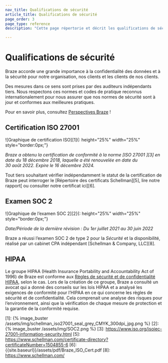```yaml
---
nav_title: Qualifications de sécurité
article_title: Qualifications de sécurité
page_order: 3
page_type: reference
description: "Cette page répertorie et décrit les qualifications de sécurité de Braze."

---
```


<!--
Warning! Don't make any changes to this document without approval from the legal department.
-->

# Qualifications de sécurité

Braze accorde une grande importance à la confidentialité des données et à la sécurité pour notre organisation, nos clients et les clients de nos clients.

Des mesures dans ce sens sont prises par des auditeurs indépendants tiers. Nous respectons ces normes et codes de pratique reconnus internationalement pour nous assurer que nos normes de sécurité sont à jour et conformes aux meilleures pratiques.

Pour en savoir plus, consultez [Perspectives Braze](https://www.braze.com/perspectives/article/braze-soc-2-iso-27001-certified) !

## Certification ISO 27001

![Graphique de certification ISO][1]{: height="25%" width="25%" style="border:0px;"}

_Braze a obtenu la certification de conformité à la norme [ISO 27001 ][3] en date du 18 décembre 2018, laquelle a été renouvelée en date du 30 août 2022. Expire le 16 décembre 2024._

Tout tiers souhaitant vérifier indépendamment le statut de la certification de Braze peut interroger le [Répertoire des certificats Schellman][5], lire notre rapport[ ou consulter notre certificat ici][6].

## Examen SOC 2

![Graphique de l’examen SOC 2][2]{: height="25%" width="25%" style="border:0px;"}

_Date/Période de la dernière révision : Du 1er juillet 2021 au 30 juin 2022_

Braze a réussi l’examen SOC 2 de type 2 pour la  _Sécurité_  et la disponibilité, réalisé par un cabinet CPA indépendant [Schellman & Company, LLC][8].

## HIPAA

Le groupe HIPAA (Health Insurance Portability and Accountability Act of 1996) de Braze est conforme aux [Règles de sécurité et de confidentialité HIPAA](https://aspe.hhs.gov/report/health-insurance-portability-and-accountability-act-1996), selon le cas. Lors de la création de ce groupe, Braze a consulté un avocat qui a donné des conseils sur les lois HIPAA et a analysé les exigences de conformité pour l’HIPAA en ce qui concerne les règles de sécurité et de confidentialité. Cela comprenait une analyse des risques pour l’environnement, ainsi que la vérification de chaque mesure de protection et la garantie de la conformité requise.

[1]: {% image_buster /assets/img/schellman_iso27001_seal_grey_CMYK_300dpi_jpg.png %}
[2]: {% image_buster /assets/img/SOC2.png %}
[3]: https://www.iso.org/isoiec-27001-information-security.html
[5]: https://www.schellman.com/certificate-directory?certificateNumber=1504855-6
[6]: {{site.baseurl}}/assets/pdf/Braze_ISO_Cert.pdf
[8]: https://www.schellman.com/
